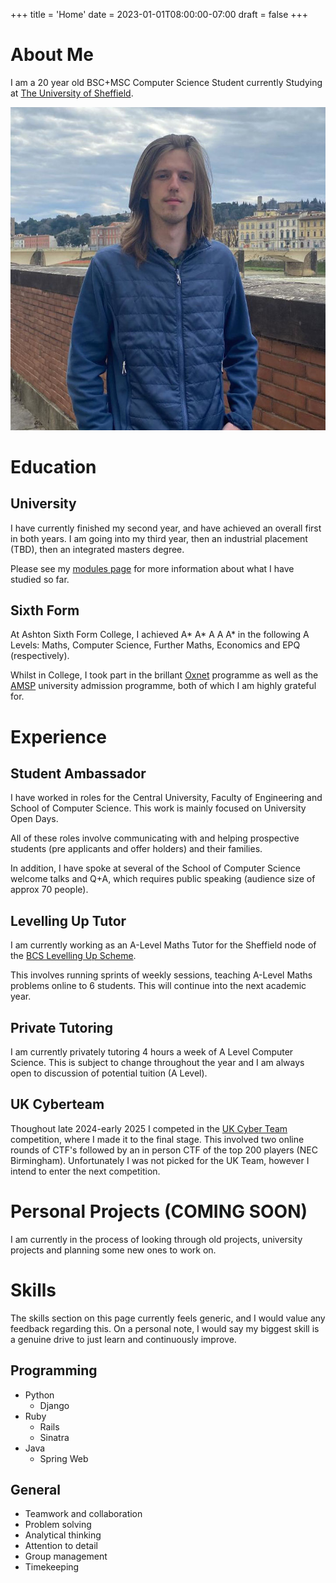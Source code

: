 +++
title = 'Home'
date = 2023-01-01T08:00:00-07:00
draft = false
+++

# About Me
I am a 20 year old BSC+MSC Computer Science Student currently Studying at [The University of Sheffield](https://sheffield.ac.uk/).

![A Picture of Me](portrait.jpeg)
# Education
## University
I have currently finished my second year, and have achieved an overall first in both years. I am going into my third year, then an industrial placement (TBD), then an integrated masters degree.

Please see my [modules page](./modules) for more information about what I have studied so far.
## Sixth Form
At Ashton Sixth Form College, I achieved A* A* A A A* in the following A Levels: Maths, Computer Science, Further Maths, Economics and EPQ (respectively).

Whilst in College, I  took part in the brillant [Oxnet](https://oxnet.org) programme as well as the [AMSP](https://amsp.org.uk) university admission programme, both of which I am highly grateful for.
# Experience
## Student Ambassador
I have worked in roles for the Central University, Faculty of Engineering and School of Computer Science. This work is mainly focused on University Open Days.

All of these roles involve communicating with and helping prospective students (pre applicants and offer holders) and their families. 

In addition, I have spoke at several of the School of Computer Science welcome talks and Q+A, which requires public speaking (audience size of approx 70 people).
## Levelling Up Tutor
I am currently working as an A-Level Maths Tutor for the Sheffield node of the [BCS Levelling Up Scheme](https://www.bcs.org/articles-opinion-and-research/maths-tutoring-scheme-can-help-students-into-computer-science-degrees-says-professional-body-for-it/).

This involves running sprints of weekly sessions, teaching A-Level Maths problems online to 6 students. This will continue into the next academic year.
## Private Tutoring
I am currently privately tutoring 4 hours a week of A Level Computer Science. This is subject to change throughout the year and I am always open to discussion of potential tuition (A Level).
## UK Cyberteam
Thoughout late 2024-early 2025 I competed in the [UK Cyber Team](https://ukcyberteam.sans.org) competition, where I made it to the final stage. This involved two online rounds of CTF's followed by an in person CTF of the top 200 players (NEC Birmingham). Unfortunately I was not picked for the UK Team, however I intend to enter the next competition.
# Personal Projects (COMING SOON)
I am currently in the process of looking through old projects, university projects and planning some new ones to work on.
# Skills
The skills section on this page currently feels generic, and I would value any feedback regarding this. On a personal note, I would say my biggest skill is a genuine drive to just learn and continuously improve.
## Programming
- Python
  - Django
- Ruby
  - Rails
  - Sinatra
- Java
  - Spring Web
## General
- Teamwork and collaboration
- Problem solving
- Analytical thinking
- Attention to detail
- Group management
- Timekeeping
